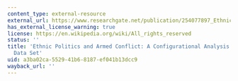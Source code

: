 ```yaml
---
content_type: external-resource
external_url: https://www.researchgate.net/publication/254077897_Ethnic_Politics_and_Armed_Conflict_A_Configurational_Analysis_of_a_New_Global_Data_Set
has_external_license_warning: true
license: https://en.wikipedia.org/wiki/All_rights_reserved
status: ''
title: 'Ethnic Politics and Armed Conflict: A Configurational Analysis of a New Global
  Data Set'
uid: a3ba02ca-5529-41b6-8187-ef041b13dcc9
wayback_url: ''
---
```

